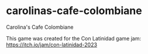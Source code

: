 # carolinas-cafe-colombiane
 Carolina's Cafe Colombiane

This game was created for the Con Latinidad game jam: https://itch.io/jam/con-latinidad-2023
